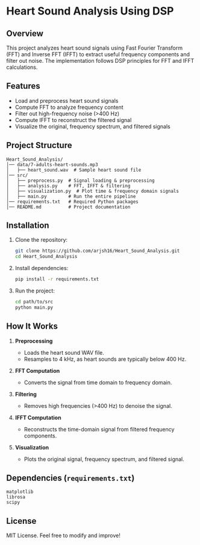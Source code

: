 # Heart Sound Analysis Using DSP

## Overview
This project analyzes heart sound signals using Fast Fourier Transform (FFT) and Inverse FFT (IFFT) to extract useful frequency components and filter out noise. The implementation follows DSP principles for FFT and IFFT calculations.

## Features
- Load and preprocess heart sound signals  
- Compute FFT to analyze frequency content  
- Filter out high-frequency noise (>400 Hz)  
- Compute IFFT to reconstruct the filtered signal  
- Visualize the original, frequency spectrum, and filtered signals  

## Project Structure
```
Heart_Sound_Analysis/
│── data/7-adults-heart-sounds.mp3
│   ├── heart_sound.wav  # Sample heart sound file
│── src/
│   ├── preprocess.py  # Signal loading & preprocessing
│   ├── analysis.py    # FFT, IFFT & filtering
│   ├── visualization.py  # Plot time & frequency domain signals
│   ├── main.py        # Run the entire pipeline
│── requirements.txt   # Required Python packages
│── README.md          # Project documentation
```

## Installation
1. Clone the repository:
   ```sh
   git clone https://github.com/arjsh16/Heart_Sound_Analysis.git
   cd Heart_Sound_Analysis
   ```

2. Install dependencies:
   ```sh
   pip install -r requirements.txt
   ```

3. Run the project:
   ```sh
   cd path/to/src
   python main.py
   ```

## How It Works
1. **Preprocessing**
   - Loads the heart sound WAV file.
   - Resamples to 4 kHz, as heart sounds are typically below 400 Hz.
   
2. **FFT Computation** 
   - Converts the signal from time domain to frequency domain.
   
3. **Filtering**
   - Removes high frequencies (>400 Hz) to denoise the signal.
   
4. **IFFT Computation**
   - Reconstructs the time-domain signal from filtered frequency components.
   
5. **Visualization**
   - Plots the original signal, frequency spectrum, and filtered signal.

## Dependencies (`requirements.txt`)
```
matplotlib
librosa
scipy
``` 

## License
MIT License. Feel free to modify and improve!
